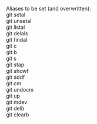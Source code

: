 Aliases to be set (and overwritten): <br>
git setal <br>
git unsetal <br>
git listal <br>
git delals <br>
git findal <br>
git c <br>
git b <br>
git s <br>
git stap <br>
git showf <br>
git addf <br>
git cm <br>
git undocm <br>
git up <br>
git mdev <br>
git delb <br>
git clearb <br>
